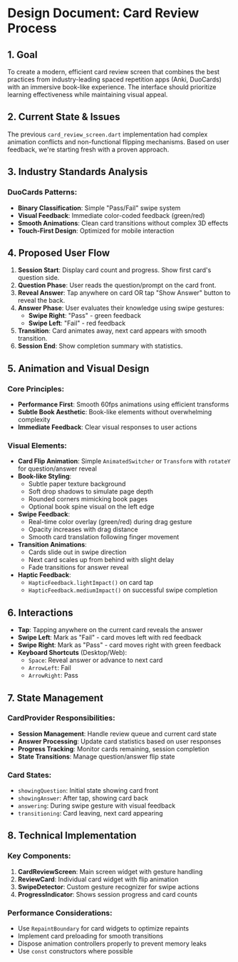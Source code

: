 # Design Document: Card Review Process

## 1. Goal

To create a modern, efficient card review screen that combines the best practices from industry-leading spaced repetition apps (Anki, DuoCards) with an immersive book-like experience. The interface should prioritize learning effectiveness while maintaining visual appeal.

## 2. Current State & Issues

The previous `card_review_screen.dart` implementation had complex animation conflicts and non-functional flipping mechanisms. Based on user feedback, we're starting fresh with a proven approach.

## 3. Industry Standards Analysis

### DuoCards Patterns:
- **Binary Classification**: Simple "Pass/Fail" swipe system
- **Visual Feedback**: Immediate color-coded feedback (green/red)
- **Smooth Animations**: Clean card transitions without complex 3D effects
- **Touch-First Design**: Optimized for mobile interaction

## 4. Proposed User Flow

1.  **Session Start**: Display card count and progress. Show first card's question side.
2.  **Question Phase**: User reads the question/prompt on the card front.
3.  **Reveal Answer**: Tap anywhere on card OR tap "Show Answer" button to reveal the back.
4.  **Answer Phase**: User evaluates their knowledge using swipe gestures:
    *   **Swipe Right**: "Pass" - green feedback
    *   **Swipe Left**: "Fail" - red feedback
5.  **Transition**: Card animates away, next card appears with smooth transition.
6.  **Session End**: Show completion summary with statistics.

## 5. Animation and Visual Design

### Core Principles:
- **Performance First**: Smooth 60fps animations using efficient transforms
- **Subtle Book Aesthetic**: Book-like elements without overwhelming complexity
- **Immediate Feedback**: Clear visual responses to user actions

### Visual Elements:
-   **Card Flip Animation**: Simple `AnimatedSwitcher` or `Transform` with `rotateY` for question/answer reveal
-   **Book-like Styling**: 
    -   Subtle paper texture background
    -   Soft drop shadows to simulate page depth
    -   Rounded corners mimicking book pages
    -   Optional book spine visual on the left edge
-   **Swipe Feedback**: 
    -   Real-time color overlay (green/red) during drag gesture
    -   Opacity increases with drag distance
    -   Smooth card translation following finger movement
-   **Transition Animations**:
    -   Cards slide out in swipe direction
    -   Next card scales up from behind with slight delay
    -   Fade transitions for answer reveal
-   **Haptic Feedback**: 
    -   `HapticFeedback.lightImpact()` on card tap
    -   `HapticFeedback.mediumImpact()` on successful swipe completion

## 6. Interactions

-   **Tap**: Tapping anywhere on the current card reveals the answer
-   **Swipe Left**: Mark as "Fail" - card moves left with red feedback
-   **Swipe Right**: Mark as "Pass" - card moves right with green feedback
-   **Keyboard Shortcuts** (Desktop/Web):
    -   `Space`: Reveal answer or advance to next card
    -   `ArrowLeft`: Fail
    -   `ArrowRight`: Pass

## 7. State Management

### CardProvider Responsibilities:
-   **Session Management**: Handle review queue and current card state
-   **Answer Processing**: Update card statistics based on user responses
-   **Progress Tracking**: Monitor cards remaining, session completion
-   **State Transitions**: Manage question/answer flip state

### Card States:
-   `showingQuestion`: Initial state showing card front
-   `showingAnswer`: After tap, showing card back
-   `answering`: During swipe gesture with visual feedback
-   `transitioning`: Card leaving, next card appearing

## 8. Technical Implementation

### Key Components:
1. **CardReviewScreen**: Main screen widget with gesture handling
2. **ReviewCard**: Individual card widget with flip animation
3. **SwipeDetector**: Custom gesture recognizer for swipe actions
4. **ProgressIndicator**: Shows session progress and card counts

### Performance Considerations:
-   Use `RepaintBoundary` for card widgets to optimize repaints
-   Implement card preloading for smooth transitions
-   Dispose animation controllers properly to prevent memory leaks
-   Use `const` constructors where possible
